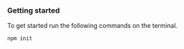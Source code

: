 ### Getting started
<p>To get started run the following commands on the terminal.</p>
<code>npm init</code>

